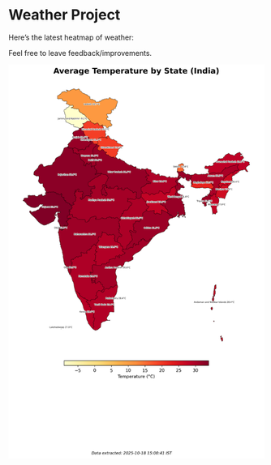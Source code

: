 # Weather Project

Here’s the latest heatmap of weather:

Feel free to leave feedback/improvements.

![India Heatmap](docs/assets/india_heatmap.png?v=F35E44)

